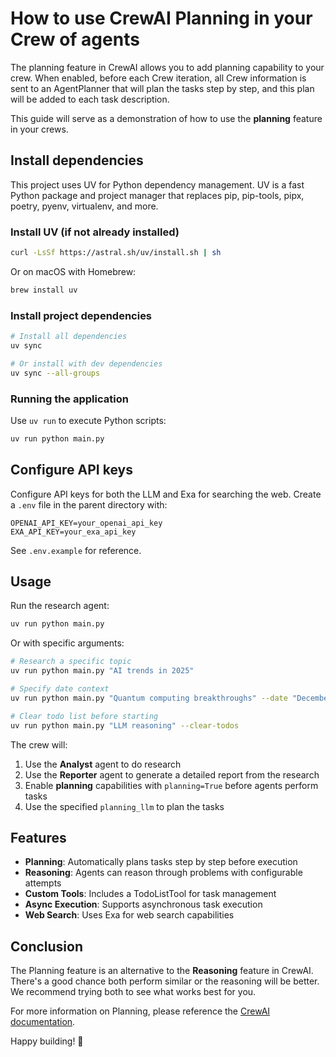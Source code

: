 # How to use CrewAI Planning in your Crew of agents

The planning feature in CrewAI allows you to add planning capability to your crew. When enabled, before each Crew iteration, all Crew information is sent to an AgentPlanner that will plan the tasks step by step, and this plan will be added to each task description.

This guide will serve as a demonstration of how to use the **planning** feature in your crews.

## Install dependencies

This project uses UV for Python dependency management. UV is a fast Python package and project manager that replaces pip, pip-tools, pipx, poetry, pyenv, virtualenv, and more.

### Install UV (if not already installed)

```bash
curl -LsSf https://astral.sh/uv/install.sh | sh
```

Or on macOS with Homebrew:
```bash
brew install uv
```

### Install project dependencies

```bash
# Install all dependencies
uv sync

# Or install with dev dependencies
uv sync --all-groups
```

### Running the application

Use `uv run` to execute Python scripts:

```bash
uv run python main.py
```

## Configure API keys

Configure API keys for both the LLM and Exa for searching the web. Create a `.env` file in the parent directory with:

```
OPENAI_API_KEY=your_openai_api_key
EXA_API_KEY=your_exa_api_key
```

See `.env.example` for reference.

## Usage

Run the research agent:

```bash
uv run python main.py
```

Or with specific arguments:

```bash
# Research a specific topic
uv run python main.py "AI trends in 2025"

# Specify date context
uv run python main.py "Quantum computing breakthroughs" --date "December 1, 2025"

# Clear todo list before starting
uv run python main.py "LLM reasoning" --clear-todos
```

The crew will:
1. Use the **Analyst** agent to do research
2. Use the **Reporter** agent to generate a detailed report from the research
3. Enable **planning** capabilities with `planning=True` before agents perform tasks
4. Use the specified `planning_llm` to plan the tasks

## Features

- **Planning**: Automatically plans tasks step by step before execution
- **Reasoning**: Agents can reason through problems with configurable attempts
- **Custom Tools**: Includes a TodoListTool for task management
- **Async Execution**: Supports asynchronous task execution
- **Web Search**: Uses Exa for web search capabilities

## Conclusion

The Planning feature is an alternative to the **Reasoning** feature in CrewAI. There's a good chance both perform similar or the reasoning will be better. We recommend trying both to see what works best for you.

For more information on Planning, please reference the [CrewAI documentation](https://docs.crewai.com/en/concepts/planning).

Happy building! 🎉

